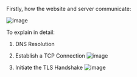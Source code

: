 Firstly, how the website and server communicate:

![image](https://github.com/user-attachments/assets/efa1526a-ea74-4ff8-a2af-d3798e2496a8)

To explain in detail:

1. DNS Resolution
2. Establish a TCP Connection
![image](https://github.com/user-attachments/assets/698428bd-b367-42ba-ac46-c82ddd52c6fa)

3. Initiate the TLS Handshake
![image](https://github.com/user-attachments/assets/c6f70f31-01fe-4ef0-afd7-dfab5b06d7c6)
